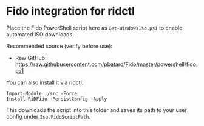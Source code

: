 # Fido integration for ridctl

Place the Fido PowerShell script here as `Get-WindowsIso.ps1` to enable automated ISO downloads.

Recommended source (verify before use):
- Raw GitHub: https://raw.githubusercontent.com/pbatard/Fido/master/powershell/fido.ps1

You can also install it via ridctl:

```pwsh
Import-Module ./src -Force
Install-RiDFido -PersistConfig -Apply
```

This downloads the script into this folder and saves its path to your user config under `Iso.FidoScriptPath`.

